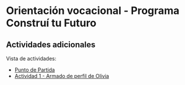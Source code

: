# Orientación vocacional - Programa Construí tu Futuro
## Actividades adicionales

Vista de actividades:
- [Punto de Partida](https://eduadistancia.github.io/OV-Actividades/PuntoDePartida/)
- [Actividad 1 - Armado de perfil de Olivia](https://eduadistancia.github.io/OV-Actividades/Encuesta1/)